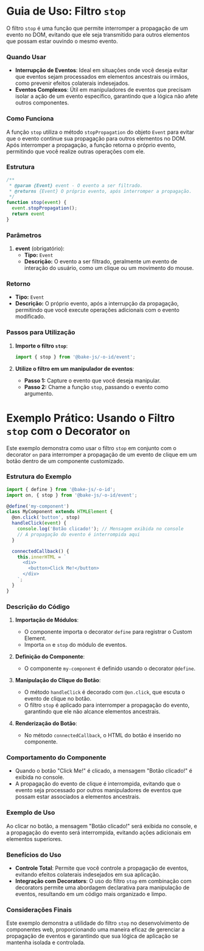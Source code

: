# Guia de Uso: Filtro `stop`

O filtro `stop` é uma função que permite interromper a propagação de um evento no DOM, evitando que ele seja transmitido para outros elementos que possam estar ouvindo o mesmo evento.

### Quando Usar

- **Interrupção de Eventos**: Ideal em situações onde você deseja evitar que eventos sejam processados em elementos ancestrais ou irmãos, como prevenir efeitos colaterais indesejados.
- **Eventos Complexos**: Útil em manipuladores de eventos que precisam isolar a ação de um evento específico, garantindo que a lógica não afete outros componentes.

### Como Funciona

A função `stop` utiliza o método `stopPropagation` do objeto `Event` para evitar que o evento continue sua propagação para outros elementos no DOM. Após interromper a propagação, a função retorna o próprio evento, permitindo que você realize outras operações com ele.

### Estrutura

```javascript
/**
 * @param {Event} event - O evento a ser filtrado.
 * @returns {Event} O próprio evento, após interromper a propagação.
 */
function stop(event) {
  event.stopPropagation();
  return event
}
```

### Parâmetros

1. **event** (obrigatório):
   - **Tipo:** `Event`
   - **Descrição:** O evento a ser filtrado, geralmente um evento de interação do usuário, como um clique ou um movimento do mouse.

### Retorno

- **Tipo:** `Event`
- **Descrição:** O próprio evento, após a interrupção da propagação, permitindo que você execute operações adicionais com o evento modificado.

### Passos para Utilização

1. **Importe o filtro `stop`**:

   ```javascript
   import { stop } from '@bake-js/-o-id/event';
   ```

2. **Utilize o filtro em um manipulador de eventos**:

   - **Passo 1:** Capture o evento que você deseja manipular.
   - **Passo 2:** Chame a função `stop`, passando o evento como argumento.

# Exemplo Prático: Usando o Filtro `stop` com o Decorator `on`

Este exemplo demonstra como usar o filtro `stop` em conjunto com o decorator `on` para interromper a propagação de um evento de clique em um botão dentro de um componente customizado.

### Estrutura do Exemplo

```javascript
import { define } from '@bake-js/-o-id';
import on, { stop } from '@bake-js/-o-id/event';

@define('my-component')
class MyComponent extends HTMLElement {
  @on.click('button', stop)
  handleClick(event) {
    console.log('Botão clicado!'); // Mensagem exibida no console
    // A propagação do evento é interrompida aqui
  }

  connectedCallback() {
    this.innerHTML = `
      <div>
        <button>Click Me!</button>
      </div>
    `;
  }
}
```

### Descrição do Código

1. **Importação de Módulos**:
   - O componente importa o decorator `define` para registrar o Custom Element.
   - Importa `on` e `stop` do módulo de eventos.

2. **Definição do Componente**:
   - O componente `my-component` é definido usando o decorator `@define`.

3. **Manipulação do Clique do Botão**:
   - O método `handleClick` é decorado com `@on.click`, que escuta o evento de clique no botão.
   - O filtro `stop` é aplicado para interromper a propagação do evento, garantindo que ele não alcance elementos ancestrais.

4. **Renderização do Botão**:
   - No método `connectedCallback`, o HTML do botão é inserido no componente.

### Comportamento do Componente

- Quando o botão "Click Me!" é clicado, a mensagem "Botão clicado!" é exibida no console.
- A propagação do evento de clique é interrompida, evitando que o evento seja processado por outros manipuladores de eventos que possam estar associados a elementos ancestrais.

### Exemplo de Uso

Ao clicar no botão, a mensagem "Botão clicado!" será exibida no console, e a propagação do evento será interrompida, evitando ações adicionais em elementos superiores.

### Benefícios do Uso

- **Controle Total**: Permite que você controle a propagação de eventos, evitando efeitos colaterais indesejados em sua aplicação.
- **Integração com Decorators**: O uso do filtro `stop` em combinação com decorators permite uma abordagem declarativa para manipulação de eventos, resultando em um código mais organizado e limpo.

### Considerações Finais

Este exemplo demonstra a utilidade do filtro `stop` no desenvolvimento de componentes web, proporcionando uma maneira eficaz de gerenciar a propagação de eventos e garantindo que sua lógica de aplicação se mantenha isolada e controlada.
